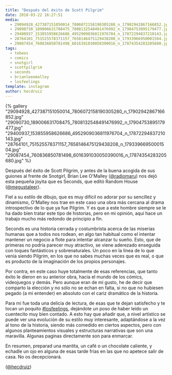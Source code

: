 ```yaml
---
title: "Después del éxito de Scott Pilgrim"
date: 2018-03-22 16:27:51
media: 
  - 29094928_427387151050014_7806072158190305280_n_17902942867166852.jpg
  - 29090730_189006631708475_7808132548491476992_n_17904753895179477.jpg
  - 29400937_153855958626686_4952909036811976704_n_17872294837210143.jpg
  - 28764101_751525578371157_7658146475129438208_n_17933966950001504.jpg
  - 29087454_760836850781498_6016391030050390016_n_17874354283205680.jpg
tags: 
  - tebeos
  - comics
  - snotgirl
  - scottpilgrim
  - seconds
  - brianleeomalley
  - losfeelings
template: instagram
author: hecdruiz
---
```


{% gallery "29094928_427387151050014_7806072158190305280_n_17902942867166852.jpg" "29090730_189006631708475_7808132548491476992_n_17904753895179477.jpg" "29400937_153855958626686_4952909036811976704_n_17872294837210143.jpg" "28764101_751525578371157_7658146475129438208_n_17933966950001504.jpg" "29087454_760836850781498_6016391030050390016_n_17874354283205680.jpg" %}

Después del éxito de Scott Pilgrim, y antes de la buena acogida de sus guiones al frente de Snotgirl, Brian Lee O'Malley ([@radiomaru](https://instagram.com/radiomaru)) nos dejó esta pequeña joyita que es Seconds, que editó Random House ([@megustaleer](https://instagram.com/megustaleer)).

Fiel a su estilo de dibujo, que es muy difícil no adorar por su sencillez y dinamismo, O'Malley nos trae en este caso una obra más cercana al drama introspectivo de lo que ya fue Pilgrim. Y es que a este hombre siempre se le ha dado bien tratar este tipo de historias, pero en mi opinión, aquí hace un trabajo mucho más redondo de principio a fin.

Seconds es una historia cerrada y costumbrista acerca de las miserias humanas que a todos nos rodean, en algo tan habitual como el intentar mantener un negocio a flote para intentar alcanzar tu sueño. Esto, que de primeras no podría parecer muy atractivo, se viene aderezado enseguida con toques fantásticos y sobrenaturales. Un poco en la línea de lo que venía siendo Pilgrim, en los que no sabes muchas veces que es real, o que es producto de la imaginación de los propios personajes.

Por contra, en este caso huye totalmente de esas referencias, que tanto éxito le dieron en su anterior obra, hacia el mundo de los cómics, videojuegos y demás. Pero aunque eran de mi gusto, he de decir que comparto la elección y no sólo no se echan en falta, si no que no hubiesen pegado (a mi entender) en absoluto con el cariz dramático de la historia.

Para mi fue toda una delicia de lectura, de esas que te dejan satisfecho y te tocan un poquito [#losfeelings](/tags/losfeelings), dejándote un poso de haber leído un cuentecito muy bien contado. A esto hay que añadir que, a nivel artístico se puede ver una evolución de su estilo muy interesante, adaptándose a la vez al tono de la historia, siendo más comedido en ciertos aspectos, pero con algunos planteamientos visuales y estructuras narrativas que son una maravilla. Algunas paginas directamente son para enmarcar.

En resumen, preparad una mantita, un café o un chocolate caliente, y echadle un ojo en alguna de esas tarde frías en las que no apetece salir de casa. No os decepcionará.

([@hecdruiz](https://instagram.com/hecdruiz))
